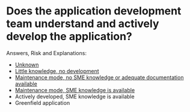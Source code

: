 # Does the application development team understand and actively develop the application?

Answers, Risk and Explanations:

* [Unknown](./01-app-details/appdetq01/exp01.md)<div class="risk-box unknown"></div>
* [Little knowledge, no development](./01-app-details/appdetq01/exp02.md)<div class="risk-box high"></div>
* [Maintenance mode, no SME knowledge or adequate documentation available](./01-app-details/appdetq01/exp03.md)<div class="risk-box high"></div>
* [Maintenance mode, SME knowledge is available](./01-app-details/appdetq01/exp04.md)<div class="risk-box medium"></div>
* Actively developed, SME knowledge is available<div class="risk-box low"></div>
* Greenfield application<div class="risk-box low"></div>